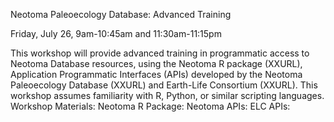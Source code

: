 
Neotoma Paleoecology Database:  Advanced Training

Friday, July 26, 9am-10:45am and 11:30am-11:15pm

This workshop will provide advanced training in programmatic access to Neotoma Database resources, using the Neotoma R package (XXURL), Application Programmatic Interfaces (APIs) developed by the Neotoma Paleoecology Database (XXURL) and Earth-Life Consortium (XXURL).  This workshop assumes familiarity with R, Python, or similar scripting languages. 
Workshop Materials:
Neotoma R Package:
Neotoma APIs:
ELC APIs:
